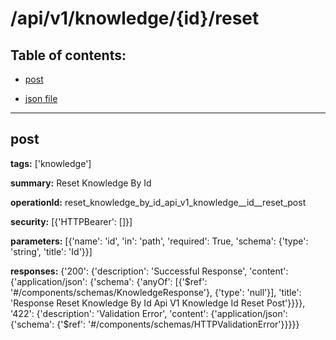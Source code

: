 # /api/v1/knowledge/{id}/reset

## Table of contents:
- [post](#post)

- [json file](./_api_v1_knowledge_{id}_reset.json)

---
<a name="post"></a>
## post

**tags:** ['knowledge']

**summary:** Reset Knowledge By Id

**operationId:** reset_knowledge_by_id_api_v1_knowledge__id__reset_post

**security:** [{'HTTPBearer': []}]

**parameters:** [{'name': 'id', 'in': 'path', 'required': True, 'schema': {'type': 'string', 'title': 'Id'}}]

**responses:** {'200': {'description': 'Successful Response', 'content': {'application/json': {'schema': {'anyOf': [{'$ref': '#/components/schemas/KnowledgeResponse'}, {'type': 'null'}], 'title': 'Response Reset Knowledge By Id Api V1 Knowledge  Id  Reset Post'}}}}, '422': {'description': 'Validation Error', 'content': {'application/json': {'schema': {'$ref': '#/components/schemas/HTTPValidationError'}}}}}

